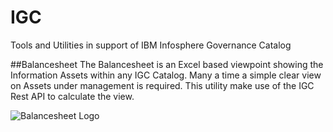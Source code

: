 # IGC
Tools and Utilities in support of IBM Infosphere Governance Catalog

##Balancesheet
The Balancesheet is an Excel based viewpoint showing the Information Assets within any IGC Catalog.  Many a time a simple clear view on Assets under management is required.  This utility make use of the IGC Rest API to calculate the view.

![Balancesheet Logo](../images/Balancesheet.png)
